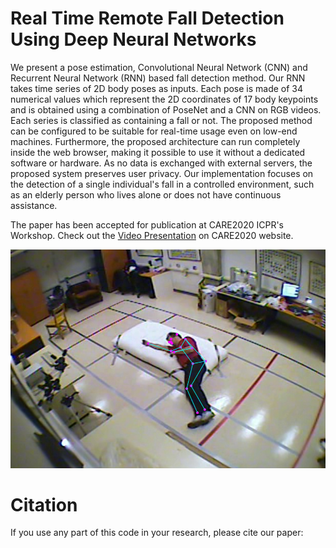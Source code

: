 # Real Time Remote Fall Detection Using Deep Neural Networks
We present a pose estimation, Convolutional Neural Network (CNN) and Recurrent Neural Network (RNN) based fall detection method. Our RNN takes time series of 2D body poses as inputs.
Each pose is made of 34 numerical values which represent the 2D coordinates of 17 body keypoints and is obtained using a combination of PoseNet and a CNN on RGB videos. Each series is classified as containing a fall or not.  The proposed method can be configured to be suitable for real-time usage even on low-end machines. Furthermore, the proposed architecture can run completely inside the web browser, making it possible to use it without a dedicated software or hardware. As no data is exchanged with external servers, the proposed system preserves user privacy. Our implementation focuses on the detection of a single individual's fall in a controlled environment, such as an elderly person who lives alone or does not have continuous assistance.

The paper has been accepted for publication at CARE2020 ICPR's Workshop. Check out the [Video Presentation](http://phuselab.di.unimi.it/CARE2020/program.html) on CARE2020  website.

![Cover image](./github_images/fake-pose.png)

# Citation
If you use any part of this code in your research, please cite our paper:

<bibtex>
